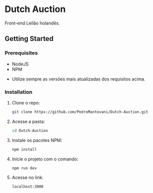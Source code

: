 # Dutch Auction
Front-end Leilão holandês.

## Getting Started

### Prerequisites

* NodeJS
* NPM
- Utilize sempre as versões mais atualizadas dos requisitos acima.

### Installation

1. Clone o repo:
   ```sh
   git clone https://github.com/PedroMantovani/Dutch-Auction.git
   ```
2. Acesse a pasta:
   ```sh
   cd Dutch-Auction
   ```
3. Instale os pacotes NPM:
   ```sh
   npm install
   ```
4. Inicie o projeto com o comando:
   ```sh
   npm run dev
   ```
5. Acesse no link:
   ```sh
   localhost:3000
   ```
